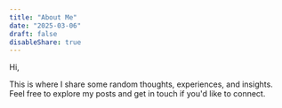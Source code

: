 ```yaml
---
title: "About Me"
date: "2025-03-06"
draft: false
disableShare: true
---
```


Hi,

This is where I share some random thoughts, experiences, and insights. Feel free to explore my posts and get in touch if you'd like to connect.
